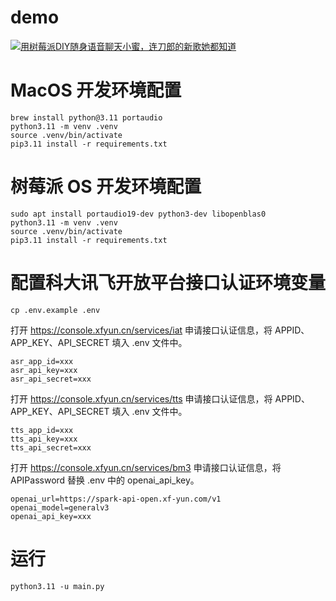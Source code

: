 # demo

[![用树莓派DIY随身语音聊天小蜜，连刀郎的新歌她都知道](https://res.cloudinary.com/marcomontalbano/image/upload/v1728272835/video_to_markdown/images/youtube--0uAuJgzIW3I-c05b58ac6eb4c4700831b2b3070cd403.jpg)]([https://youtu.be/0uAuJgzIW3I?si=yyXegoMsISi0GfvS](https://www.youtube.com/watch?v=0uAuJgzIW3I) "用树莓派DIY随身语音聊天小蜜，连刀郎的新歌她都知道")

# MacOS 开发环境配置

```shell
brew install python@3.11 portaudio
python3.11 -m venv .venv
source .venv/bin/activate
pip3.11 install -r requirements.txt
```

# 树莓派 OS 开发环境配置

```shell
sudo apt install portaudio19-dev python3-dev libopenblas0
python3.11 -m venv .venv
source .venv/bin/activate
pip3.11 install -r requirements.txt
```

# 配置科大讯飞开放平台接口认证环境变量

```shell
cp .env.example .env
```

打开 https://console.xfyun.cn/services/iat 申请接口认证信息，将 APPID、APP_KEY、API_SECRET 填入 .env 文件中。

```text
asr_app_id=xxx
asr_api_key=xxx
asr_api_secret=xxx
```

打开 https://console.xfyun.cn/services/tts 申请接口认证信息，将 APPID、APP_KEY、API_SECRET 填入 .env 文件中。

```text
tts_app_id=xxx
tts_api_key=xxx
tts_api_secret=xxx
```

打开 https://console.xfyun.cn/services/bm3 申请接口认证信息，将 APIPassword 替换 .env 中的 openai_api_key。

```text
openai_url=https://spark-api-open.xf-yun.com/v1
openai_model=generalv3
openai_api_key=xxx
```

# 运行

```shell
python3.11 -u main.py
```
